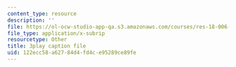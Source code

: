 ```yaml
---
content_type: resource
description: ''
file: https://ol-ocw-studio-app-qa.s3.amazonaws.com/courses/res-18-006-calculus-revisited-single-variable-calculus-fall-2010/122ecc58a62784d4fd4ce95289ce89fe_MFRWDuduuSw.srt
file_type: application/x-subrip
resourcetype: Other
title: 3play caption file
uid: 122ecc58-a627-84d4-fd4c-e95289ce89fe
---
```

